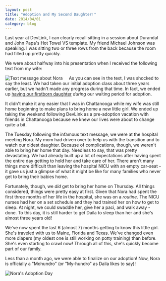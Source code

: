 ```yaml
---
layout: post
title: "Adoption and My Second Daughter!"
date: 2014/04/01
category: blog
---
```


Last year at DevLink, I can clearly recall sitting in a session about Durandal and John Papa's Hot Towel VS template. My friend Michael Johnson was speaking. I was sitting two or three rows from the back because the room had filled up pretty quickly. 

We were about halfway into his presentation when I received the following text from my wife:

<img src="https://s3.amazonaws.com/mohundro/blog/2014-04-01-nora-text.png" style="float: left; padding-right: 20px" alt="Text message about Nora" />

As you can see in the text, I was shocked to say the least. We had taken our initial adoption class about three years earlier, but we hadn't made any progress during that time. In fact, we ended up [having our firstborn daughter](/blog/2011/06/24/introducing-daila-joy/) *during* our waiting period for adoption.

It didn't make it any easier that I was in Chattanooga while my wife was still home beginning to make plans to bring home a new little girl. We ended up taking the weekend following DevLink as a pre-adoption vacation with friends in Chattanooga because we knew our lives were about to change quite a bit.

The Tuesday following the infamous text message, we were at the hospital meeting Nora. My mom had driven over to help us with the transition and to watch our oldest daughter. Because of complications, though, we weren't able to bring her home that day. Needless to say, that was pretty devastating. We had already built up a lot of expectations after having spent the entire day getting to hold her and take care of her. There aren't many things more difficult than leaving the hospital NICU with an empty car-seat - it gave us just a glimpse of what it might be like for many families who never get to bring their babies home.

Fortunately, though, we *did* get to bring her home on Thursday. All things considered, things were pretty easy at first. Given that Nora had spent the first three months of her life in the hospital, she was on a *routine*. The NICU nurses had her on a set schedule and they had trained her on how to get to sleep. At night, we could swaddle her, give her a paci, and walk away - done. To this day, it is still harder to get Daila to sleep than her and she's almost three years old!

We've now spent the last 6 (almost 7) months getting to know this little girl. She's traveled with us to Maine, Florida and Texas. We've changed even more diapers (my oldest one is still working on potty training) than before. She's even starting to crawl now! Through all of this, she's quickly become part of our family.

Less than a month ago, we were able to finalize on our adoption! Now, Nora is officially a "Mohundro" (or "My-hundro" as Daila likes to say)!

![Nora's Adoption Day](https://s3.amazonaws.com/mohundro/blog/2014-04-01-noras-adoption-day.jpg)

